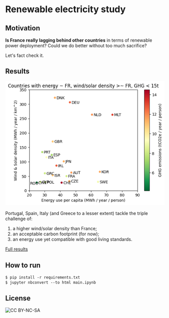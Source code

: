 # Renewable electricity study

## Motivation

**Is France really lagging behind other countries** in terms of renewable power deployment? Could we do better without too much sacrifice?

Let's fact check it.

## Results

![Countries with energy ~ FR, wind/solar density >~ FR, GHG < 15t](result/plot.png)

Portugal, Spain, Italy (and Greece to a lesser extent) tackle the triple challenge of:
1. a higher wind/solar density than France;
2. an acceptable carbon footprint (for now);
3. an energy use yet compatible with good living standards.

[Full results](https://htmlpreview.github.io/?https://github.com/rkz/renewables/blob/master/result/main.html)

## How to run

```
$ pip install -r requirements.txt
$ jupyter nbconvert --to html main.ipynb
```

## License

![CC BY-NC-SA](https://i.creativecommons.org/l/by-nc-sa/3.0/88x31.png)
